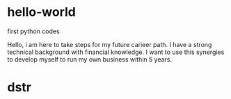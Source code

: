 # hello-world
first python codes

Hello,
 i am here to take steps for my future carieer path.
 I have a strong technical background with financial knowledge.
 I want to use this synergies to develop myself to run my own business within 5 years.
 
# dstr
